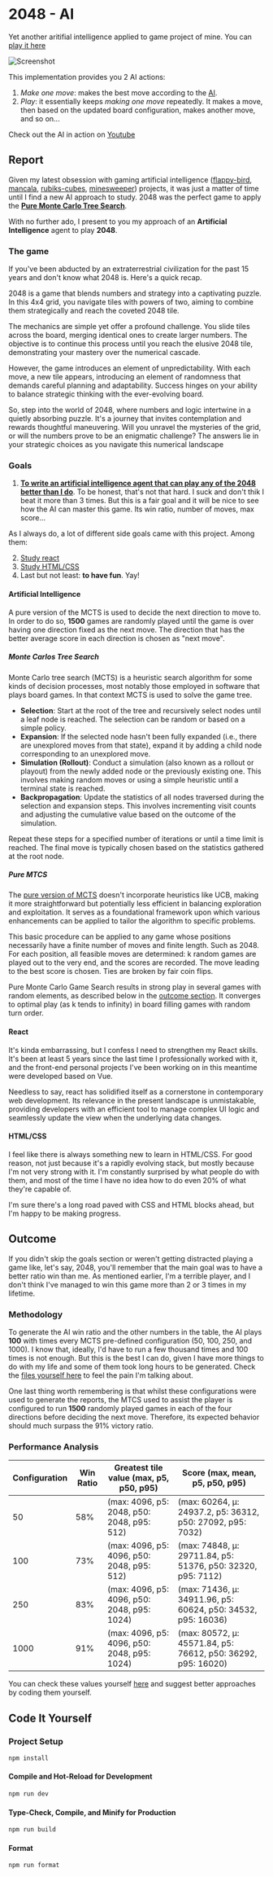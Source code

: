 # 2048 - AI

Yet another aritifial intelligence applied to game project of mine. You can [play it here](https://virgs.github.io/2048-ai)

![Screenshot](./screenshot.png)

This implementation provides you 2 AI actions:

1. *Make one move*: makes the best move according to the [AI](#pure-mtcs).
2. *Play*: it essentially keeps *making one move* repeatedly. It makes a move, then based on the updated board configuration, makes another move, and so on...

Check out the AI in action on [Youtube](https://www.youtube.com/watch?v=oEMtw2X4LLE)

## Report

Given my latest obsession with gaming artificial intelligence ([flappy-bird](https://virgs.github.io/flappy-bird-ai/?mutationRate=0.01&populationPerGeneration=1500&relativeSelectedPopulationPerGeneration=0.01&qBirdsNumber=100), [mancala](https://virgs.github.io/mancala/), [rubiks-cubes](https://virgs.github.io/rubiks-cubes-ai/?cube=0&methods=&moves=), [minesweeper](https://virgs.github.io/minesweeper-ai)) projects, it was just a matter of time until I find a new AI approach to study. 2048 was the perfect game to apply the [**Pure Monte Carlo Tree Search**](#pure-mtcs).  

With no further ado, I present to you my approach of an **Artificial Intelligence** agent to play  **2048**.

### The game

If you've been abducted by an extraterrestrial civilization for the past 15 years and don't know what 2048 is. Here's a quick recap.

2048 is a game that blends numbers and strategy into a captivating puzzle. In this 4x4 grid, you navigate tiles with powers of two, aiming to combine them strategically and reach the coveted 2048 tile.

The mechanics are simple yet offer a profound challenge. You slide tiles across the board, merging identical ones to create larger numbers. The objective is to continue this process until you reach the elusive 2048 tile, demonstrating your mastery over the numerical cascade.

However, the game introduces an element of unpredictability. With each move, a new tile appears, introducing an element of randomness that demands careful planning and adaptability. Success hinges on your ability to balance strategic thinking with the ever-evolving board.

So, step into the world of 2048, where numbers and logic intertwine in a quietly absorbing puzzle. It's a journey that invites contemplation and rewards thoughtful maneuvering. Will you unravel the mysteries of the grid, or will the numbers prove to be an enigmatic challenge? The answers lie in your strategic choices as you navigate this numerical landscape

### Goals

1. [**To write an artificial intelligence agent that can play any of the 2048 better than I do**](#artificial-intelligence). To be honest, that's not that hard. I suck and don't thik I beat it more than 3 times. But this is a fair goal and it will be nice to see how the AI can master this game. Its win ratio, number of moves, max score...

As I always do, a lot of different side goals came with this project. Among them:

2. [Study react](https://react.dev/)
3. [Study HTML/CSS](#htmlcss)
4. Last but not least: **to have fun**. Yay!

#### Artificial Intelligence

A pure version of the MCTS is used to decide the next direction to move to. In order to do so, **1500** games are randomly played until the game is over having one direction fixed as the next move. The direction that has the better average score in each direction is chosen as "next move".

##### Monte Carlos Tree Search

Monte Carlo tree search (MCTS) is a heuristic search algorithm for some kinds of decision processes, most notably those employed in software that plays board games. In that context MCTS is used to solve the game tree.

- **Selection**: Start at the root of the tree and recursively select nodes until a leaf node is reached. The selection can be random or based on a simple policy.
- **Expansion**: If the selected node hasn't been fully expanded (i.e., there are unexplored moves from that state), expand it by adding a child node corresponding to an unexplored move.
- **Simulation (Rollout)**: Conduct a simulation (also known as a rollout or playout) from the newly added node or the previously existing one. This involves making random moves or using a simple heuristic until a terminal state is reached.
- **Backpropagation**: Update the statistics of all nodes traversed during the selection and expansion steps. This involves incrementing visit counts and adjusting the cumulative value based on the outcome of the simulation.

Repeat these steps for a specified number of iterations or until a time limit is reached. The final move is typically chosen based on the statistics gathered at the root node.

##### Pure MTCS

The [pure version of MCTS](https://en.wikipedia.org/wiki/Monte_Carlo_tree_search#Pure_Monte_Carlo_game_search) doesn't incorporate heuristics like UCB, making it more straightforward but potentially less efficient in balancing exploration and exploitation. It serves as a foundational framework upon which various enhancements can be applied to tailor the algorithm to specific problems.

This basic procedure can be applied to any game whose positions necessarily have a finite number of moves and finite length. Such as 2048. For each position, all feasible moves are determined: k random games are played out to the very end, and the scores are recorded. The move leading to the best score is chosen. Ties are broken by fair coin flips.

Pure Monte Carlo Game Search results in strong play in several games with random elements, as described below in the [outcome section](#outcome). It converges to optimal play (as k tends to infinity) in board filling games with random turn order.

#### React

It's kinda embarrassing, but I confess I need to strengthen my React skills. It's been at least 5 years since the last time I professionally worked with it, and the front-end personal projects I've been working on in this meantime were developed based on Vue.

Needless to say, react has solidified itself as a cornerstone in contemporary web development. Its relevance in the present landscape is unmistakable, providing developers with an efficient tool to manage complex UI logic and seamlessly update the view when the underlying data changes.

#### HTML/CSS

I feel like there is always something new to learn in HTML/CSS. For good reason, not just because it's a rapidly evolving stack, but mostly because I'm not very strong with it. I'm constantly surprised by what people do with them, and most of the time I have no idea how to do even 20% of what they're capable of.

I'm sure there's a long road paved with CSS and HTML blocks ahead, but I'm happy to be making progress.

## Outcome

If you didn't skip the goals section or weren't getting distracted playing a game like, let's say, 2048, you'll remember that the main goal was to have a better ratio win than me. As mentioned earlier, I'm a terrible player, and I don't think I've managed to win this game more than 2 or 3 times in my lifetime.  

### Methodology

To generate the AI win ratio and the other numbers in the table, the AI plays **100** with times every MCTS pre-defined configuration (50, 100, 250, and 1000). I know that, ideally, I'd have to run a few thousand times and 100 times is not enough. But this is the best I can do, given I have more things to do with my life and some of them took long hours to be generated. Check the [files yourself here](./reports/) to feel the pain I'm talking about.

One last thing worth remembering is that whilst these configurations were used to generate the reports, the MTCS used to assist the player is configured to run **1500** randomly played games in each of the four directions before deciding the next move. Therefore, its expected behavior should much surpass the 91% victory ratio.  

### Performance Analysis

| Configuration | Win Ratio | Greatest tile value (max, p5, p50, p95) | Score (max, mean, p5, p50, p95) |
|--- | --- | --- | --- |
| 50 | 58% | (max: 4096, p5: 2048, p50: 2048, p95: 512) | (max: 60264, μ: 24937.2, p5: 36312, p50: 27092, p95: 7032)  |
| 100 | 73% | (max: 4096, p5: 4096, p50: 2048, p95: 512) | (max: 74848, μ: 29711.84, p5: 51376, p50: 32320, p95: 7112) |
| 250 | 83% | (max: 4096, p5: 4096, p50: 2048, p95: 1024)  | (max: 71436, μ: 34911.96, p5: 60624, p50: 34532, p95: 16036)  |
| 1000 | 91% | (max: 4096, p5: 4096, p50: 2048, p95: 1024) | (max: 80572, μ: 45571.84, p5: 76612, p50: 36292, p95: 16020)  |

You can check these values yourself [here](./reports/) and suggest better approaches by coding them yourself.

## Code It Yourself

### Project Setup

```sh
npm install
```

#### Compile and Hot-Reload for Development

```sh
npm run dev
```

#### Type-Check, Compile, and Minify for Production

```sh
npm run build
```

#### Format

```sh
npm run format
```
